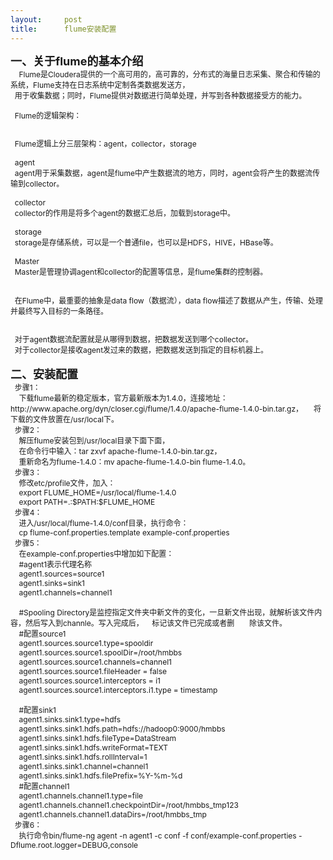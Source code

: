 ```yaml
---
layout:     post
title:      flume安装配置
---
```

<div id="article_content" class="article_content clearfix csdn-tracking-statistics" data-pid="blog" data-mod="popu_307" data-dsm="post">
								            <link rel="stylesheet" href="https://csdnimg.cn/release/phoenix/template/css/ck_htmledit_views-f76675cdea.css">
						<div class="htmledit_views" id="content_views">
                
<p><span style="font-size:18px;"><strong>一、关于flume的基本介绍</strong></span><br><span style="font-size:12px;">    Flume是Cloudera提供的一个高可用的，高可靠的，分布式的海量日志采集、聚合和传输的系统，Flume支持在日志系统中定制各类数据发送方，</span><br><span style="font-size:12px;">  用于收集数据；同时，Flume提供对数据进行简单处理，并写到各种数据接受方的能力。</span><br><span style="font-size:12px;">  </span><br><span style="font-size:12px;">  Flume的逻辑架构：</span></p>
<p><span style="font-size:12px;"><img src="" alt=""><img src="https://img-blog.csdn.net/20140402135449406?watermark/2/text/aHR0cDovL2Jsb2cuY3Nkbi5uZXQvZnd6amhibWM=/font/5a6L5L2T/fontsize/400/fill/I0JBQkFCMA==/dissolve/70/gravity/Center" alt=""><br></span></p>
<p><img src="" alt=""><br><span style="font-size:12px;">  Flume逻辑上分三层架构：agent，collector，storage</span><br><span style="font-size:12px;">  </span><br><span style="font-size:12px;">  agent</span><br><span style="font-size:12px;">  agent用于采集数据，agent是flume中产生数据流的地方，同时，agent会将产生的数据流传输到collector。</span><br><span style="font-size:12px;">  </span><br><span style="font-size:12px;">  collector</span><br><span style="font-size:12px;">  collector的作用是将多个agent的数据汇总后，加载到storage中。</span><br><span style="font-size:12px;">  </span><br><span style="font-size:12px;">  storage</span><br><span style="font-size:12px;">  storage是存储系统，可以是一个普通file，也可以是HDFS，HIVE，HBase等。</span><br><span style="font-size:12px;">  </span><br><span style="font-size:12px;">  Master</span><br><span style="font-size:12px;">  Master是管理协调agent和collector的配置等信息，是flume集群的控制器。</span><br><span style="font-size:12px;">  </span></p>
<p><span style="font-size:12px;">  在Flume中，最重要的抽象是data flow（数据流），data flow描述了数据从产生，传输、处理并最终写入目标的一条路径。</span></p>
<p><span style="font-size:12px;"><img src="https://img-blog.csdn.net/20140402135527015?watermark/2/text/aHR0cDovL2Jsb2cuY3Nkbi5uZXQvZnd6amhibWM=/font/5a6L5L2T/fontsize/400/fill/I0JBQkFCMA==/dissolve/70/gravity/Center" alt=""><br></span></p>
<p><img src="" alt=""><br><img src="" alt=""><br><span style="font-size:12px;">  对于agent数据流配置就是从哪得到数据，把数据发送到哪个collector。</span><br><span style="font-size:12px;">  对于collector是接收agent发过来的数据，把数据发送到指定的目标机器上。</span><br><br><span style="font-size:18px;"><strong>二、安装配置</strong></span><br><span style="font-size:12px;">  步骤1：</span><br><span style="font-size:12px;">    下载flume最新的稳定版本，官方最新版本为1.4.0，连接地址：http://www.apache.org/dyn/closer.cgi/flume/1.4.0/apache-flume-1.4.0-bin.tar.gz，     将下载的文件放置在/usr/local下。</span><br><span style="font-size:12px;">  步骤2：</span><br><span style="font-size:12px;">    解压flume安装包到/usr/local目录下面下面，</span><br><span style="font-size:12px;">    在命令行中输入：tar zxvf apache-flume-1.4.0-bin.tar.gz，</span><br><span style="font-size:12px;">    重新命名为flume-1.4.0：mv apache-flume-1.4.0-bin flume-1.4.0。</span><br><span style="font-size:12px;">  步骤3：</span><br><span style="font-size:12px;">    修改etc/profile文件，加入：</span><br><span style="font-size:12px;">    export FLUME_HOME=/usr/local/flume-1.4.0</span><br><span style="font-size:12px;">    export PATH=.:$PATH:$FLUME_HOME</span><br><span style="font-size:12px;">  步骤4：</span><br><span style="font-size:12px;">    进入/usr/local/flume-1.4.0/conf目录，执行命令：</span><br><span style="font-size:12px;">    cp flume-conf.properties.template example-conf.properties</span><br><span style="font-size:12px;">  步骤5：</span><br><span style="font-size:12px;">    在example-conf.properties中增加如下配置：</span><br><span style="font-size:12px;">    #agent1表示代理名称</span><br><span style="font-size:12px;">    agent1.sources=source1</span><br><span style="font-size:12px;">    agent1.sinks=sink1</span><br><span style="font-size:12px;">    agent1.channels=channel1</span><br><span style="font-size:12px;">    </span><br><span style="font-size:12px;">    #Spooling Directory是监控指定文件夹中新文件的变化，一旦新文件出现，就解析该文件内容，然后写入到channle。写入完成后，    标记该文件已完成或者删       除该文件。</span><br><span style="font-size:12px;">    #配置source1</span><br><span style="font-size:12px;">    agent1.sources.source1.type=spooldir</span><br><span style="font-size:12px;">    agent1.sources.source1.spoolDir=/root/hmbbs</span><br><span style="font-size:12px;">    agent1.sources.source1.channels=channel1</span><br><span style="font-size:12px;">    agent1.sources.source1.fileHeader = false</span><br><span style="font-size:12px;">    agent1.sources.source1.interceptors = i1</span><br><span style="font-size:12px;">    agent1.sources.source1.interceptors.i1.type = timestamp</span><br><span style="font-size:12px;">    </span><br><span style="font-size:12px;">    #配置sink1</span><br><span style="font-size:12px;">    agent1.sinks.sink1.type=hdfs</span><br><span style="font-size:12px;">    agent1.sinks.sink1.hdfs.path=hdfs://hadoop0:9000/hmbbs</span><br><span style="font-size:12px;">    agent1.sinks.sink1.hdfs.fileType=DataStream</span><br><span style="font-size:12px;">    agent1.sinks.sink1.hdfs.writeFormat=TEXT</span><br><span style="font-size:12px;">    agent1.sinks.sink1.hdfs.rollInterval=1</span><br><span style="font-size:12px;">    agent1.sinks.sink1.channel=channel1</span><br><span style="font-size:12px;">    agent1.sinks.sink1.hdfs.filePrefix=%Y-%m-%d</span><br><span style="font-size:12px;">    #配置channel1</span><br><span style="font-size:12px;">    agent1.channels.channel1.type=file</span><br><span style="font-size:12px;">    agent1.channels.channel1.checkpointDir=/root/hmbbs_tmp123</span><br><span style="font-size:12px;">    agent1.channels.channel1.dataDirs=/root/hmbbs_tmp</span><br><span style="font-size:12px;">  步骤6：</span><br><span style="font-size:12px;">    执行命令bin/flume-ng agent -n agent1 -c conf -f conf/example-conf.properties -Dflume.root.logger=DEBUG,console</span><br></p>
            </div>
                </div>